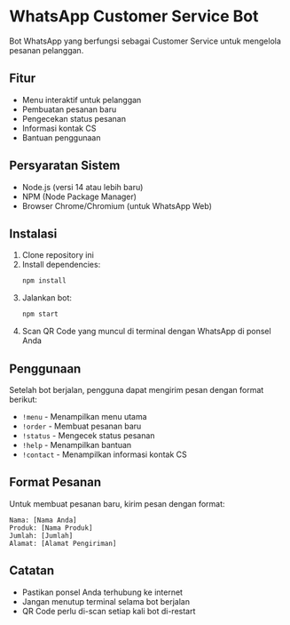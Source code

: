 # WhatsApp Customer Service Bot

Bot WhatsApp yang berfungsi sebagai Customer Service untuk mengelola pesanan pelanggan.

## Fitur

- Menu interaktif untuk pelanggan
- Pembuatan pesanan baru
- Pengecekan status pesanan
- Informasi kontak CS
- Bantuan penggunaan

## Persyaratan Sistem

- Node.js (versi 14 atau lebih baru)
- NPM (Node Package Manager)
- Browser Chrome/Chromium (untuk WhatsApp Web)

## Instalasi

1. Clone repository ini
2. Install dependencies:
   ```bash
   npm install
   ```
3. Jalankan bot:
   ```bash
   npm start
   ```
4. Scan QR Code yang muncul di terminal dengan WhatsApp di ponsel Anda

## Penggunaan

Setelah bot berjalan, pengguna dapat mengirim pesan dengan format berikut:

- `!menu` - Menampilkan menu utama
- `!order` - Membuat pesanan baru
- `!status` - Mengecek status pesanan
- `!help` - Menampilkan bantuan
- `!contact` - Menampilkan informasi kontak CS

## Format Pesanan

Untuk membuat pesanan baru, kirim pesan dengan format:
```
Nama: [Nama Anda]
Produk: [Nama Produk]
Jumlah: [Jumlah]
Alamat: [Alamat Pengiriman]
```

## Catatan

- Pastikan ponsel Anda terhubung ke internet
- Jangan menutup terminal selama bot berjalan
- QR Code perlu di-scan setiap kali bot di-restart 